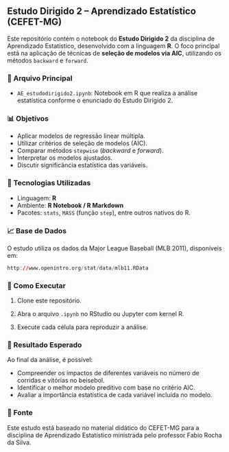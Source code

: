 ## Estudo Dirigido 2 – Aprendizado Estatístico (CEFET-MG)

Este repositório contém o notebook do **Estudo Dirigido 2** da disciplina de Aprendizado Estatístico, desenvolvido com a linguagem **R**. O foco principal está na aplicação de técnicas de **seleção de modelos via AIC**, utilizando os métodos `backward` e `forward`.

### 📂 Arquivo Principal

* `AE_estudodirigido2.ipynb`: Notebook em R que realiza a análise estatística conforme o enunciado do Estudo Dirigido 2.

### 📊 Objetivos

* Aplicar modelos de regressão linear múltipla.
* Utilizar critérios de seleção de modelos (AIC).
* Comparar métodos `stepwise` (*backward* e *forward*).
* Interpretar os modelos ajustados.
* Discutir significância estatística das variáveis.

### 🧰 Tecnologias Utilizadas

* Linguagem: **R**
* Ambiente: **R Notebook / R Markdown**
* Pacotes: `stats`, `MASS` (função `step`), entre outros nativos do R.

### 📈 Base de Dados

O estudo utiliza os dados da Major League Baseball (MLB 2011), disponíveis em:

```r
http://www.openintro.org/stat/data/mlb11.RData
```

### 🚀 Como Executar

1. Clone este repositório.

2. Abra o arquivo `.ipynb` no RStudio ou Jupyter com kernel R.

3. Execute cada célula para reproduzir a análise.

### 📌 Resultado Esperado

Ao final da análise, é possível:

* Compreender os impactos de diferentes variáveis no número de corridas e vitórias no beisebol.
* Identificar o melhor modelo preditivo com base no critério AIC.
* Avaliar a importância estatística de cada variável incluída no modelo.

### 📎 Fonte

Este estudo está baseado no material didático do CEFET-MG para a disciplina de Aprendizado Estatístico ministrada pelo professor Fabio Rocha da Silva.
